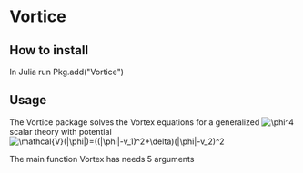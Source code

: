 # Vortice

## How to install

In Julia run Pkg.add("Vortice")

## Usage 
The Vortice package solves the Vortex equations for a generalized ![\phi^4](https://render.githubusercontent.com/render/math?math=%5Cphi%5E4)scalar theory with potential ![\mathcal{V}(|\phi|)=((|\phi|-v_1)^2+\delta)(|\phi|-v_2)^2](https://render.githubusercontent.com/render/math?math=%5Cmathcal%7BV%7D(%7C%5Cphi%7C)%3D((%7C%5Cphi%7C-v_1)%5E2%2B%5Cdelta)(%7C%5Cphi%7C-v_2)%5E2)

The main function Vortex has needs 5 arguments 

